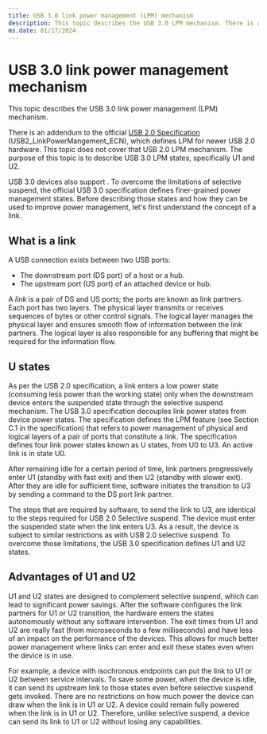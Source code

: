 ```yaml
---
title: USB 3.0 link power management (LPM) mechanism
description: This topic describes the USB 3.0 LPM mechanism. There is an addendum to the official USB 2.0 Specification which defines LPM for newer USB 2.0 hardware.
ms.date: 01/17/2024
---
```


# USB 3.0 link power management mechanism

This topic describes the USB 3.0 link power management (LPM) mechanism.

There is an addendum to the official [USB 2.0 Specification](https://www.usb.org/document-library/usb-20-specification) (USB2_LinkPowerMangement_ECN), which defines LPM for newer USB 2.0 hardware. This topic does not cover that USB 2.0 LPM mechanism. The purpose of this topic is to describe USB 3.0 LPM states, specifically U1 and U2.

USB 3.0 devices also support . To overcome the limitations of selective suspend, the official USB 3.0 specification defines finer-grained power management states. Before describing those states and how they can be used to improve power management, let's first understand the concept of a link.

## What is a link

A USB connection exists between two USB ports:

- The downstream port (DS port) of a host or a hub.
- The upstream port (US port) of an attached device or hub.

A *link* is a pair of DS and US ports; the ports are known as link partners. Each port has two layers. The physical layer transmits or receives sequences of bytes or other control signals. The logical layer manages the physical layer and ensures smooth flow of information between the link partners. The logical layer is also responsible for any buffering that might be required for the information flow.

## U states

As per the USB 2.0 specification, a link enters a low power state (consuming less power than the working state) only when the downstream device enters the suspended state through the selective suspend mechanism. The USB 3.0 specification decouples link power states from device power states. The specification defines the LPM feature (see Section C.1 in the specification) that refers to power management of physical and logical layers of a pair of ports that constitute a link. The specification defines four link power states known as U states, from U0 to U3. An active link is in state U0.

After remaining idle for a certain period of time, link partners progressively enter U1 (standby with fast exit) and then U2 (standby with slower exit). After they are idle for sufficient time, software initiates the transition to U3 by sending a command to the DS port link partner.

The steps that are required by software, to send the link to U3, are identical to the steps required for USB 2.0 Selective suspend. The device must enter the suspended state when the link enters U3. As a result, the device is subject to similar restrictions as with USB 2.0 selective suspend. To overcome those limitations, the USB 3.0 specification defines U1 and U2 states.

## Advantages of U1 and U2

U1 and U2 states are designed to complement selective suspend, which can lead to significant power savings. After the software configures the link partners for U1 or U2 transition, the hardware enters the states autonomously without any software intervention. The exit times from U1 and U2 are really fast (from microseconds to a few milliseconds) and have less of an impact on the performance of the devices. This allows for much better power management where links can enter and exit these states even when the device is in use.

For example, a device with isochronous endpoints can put the link to U1 or U2 between service intervals. To save some power, when the device is idle, it can send its upstream link to those states even before selective suspend gets invoked. There are no restrictions on how much power the device can draw when the link is in U1 or U2. A device could remain fully powered when the link is in U1 or U2. Therefore, unlike selective suspend, a device can send its link to U1 or U2 without losing any capabilities.
